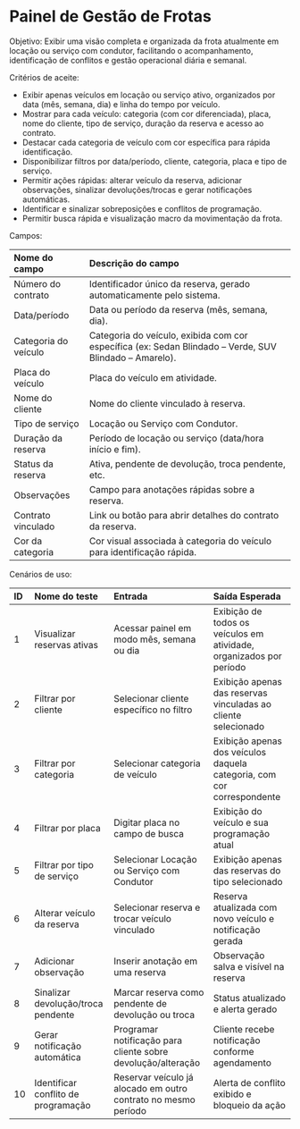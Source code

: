 # **Painel de Gestão de Frotas**

Objetivo: Exibir uma visão completa e organizada da frota atualmente em locação ou serviço com condutor, facilitando o acompanhamento, identificação de conflitos e gestão operacional diária e semanal.

Critérios de aceite:

* Exibir apenas veículos em locação ou serviço ativo, organizados por data (mês, semana, dia) e linha do tempo por veículo.  
* Mostrar para cada veículo: categoria (com cor diferenciada), placa, nome do cliente, tipo de serviço, duração da reserva e acesso ao contrato.  
* Destacar cada categoria de veículo com cor específica para rápida identificação.  
* Disponibilizar filtros por data/período, cliente, categoria, placa e tipo de serviço.  
* Permitir ações rápidas: alterar veículo da reserva, adicionar observações, sinalizar devoluções/trocas e gerar notificações automáticas.  
* Identificar e sinalizar sobreposições e conflitos de programação.  
* Permitir busca rápida e visualização macro da movimentação da frota.

Campos:

| Nome do campo | Descrição do campo |
| :---- | :---- |
| Número do contrato | Identificador único da reserva, gerado automaticamente pelo sistema. |
| Data/período | Data ou período da reserva (mês, semana, dia). |
| Categoria do veículo | Categoria do veículo, exibida com cor específica (ex: Sedan Blindado – Verde, SUV Blindado – Amarelo). |
| Placa do veículo | Placa do veículo em atividade. |
| Nome do cliente | Nome do cliente vinculado à reserva. |
| Tipo de serviço | Locação ou Serviço com Condutor. |
| Duração da reserva | Período de locação ou serviço (data/hora início e fim). |
| Status da reserva | Ativa, pendente de devolução, troca pendente, etc. |
| Observações | Campo para anotações rápidas sobre a reserva. |
| Contrato vinculado | Link ou botão para abrir detalhes do contrato da reserva. |
| Cor da categoria | Cor visual associada à categoria do veículo para identificação rápida. |

Cenários de uso:

| ID | Nome do teste | Entrada | Saída Esperada |
| :---- | :---- | :---- | :---- |
| 1 | Visualizar reservas ativas | Acessar painel em modo mês, semana ou dia | Exibição de todos os veículos em atividade, organizados por período |
| 2 | Filtrar por cliente | Selecionar cliente específico no filtro | Exibição apenas das reservas vinculadas ao cliente selecionado |
| 3 | Filtrar por categoria | Selecionar categoria de veículo | Exibição apenas dos veículos daquela categoria, com cor correspondente |
| 4 | Filtrar por placa | Digitar placa no campo de busca | Exibição do veículo e sua programação atual |
| 5 | Filtrar por tipo de serviço | Selecionar Locação ou Serviço com Condutor | Exibição apenas das reservas do tipo selecionado |
| 6 | Alterar veículo da reserva | Selecionar reserva e trocar veículo vinculado | Reserva atualizada com novo veículo e notificação gerada |
| 7 | Adicionar observação | Inserir anotação em uma reserva | Observação salva e visível na reserva |
| 8 | Sinalizar devolução/troca pendente | Marcar reserva como pendente de devolução ou troca | Status atualizado e alerta gerado |
| 9 | Gerar notificação automática | Programar notificação para cliente sobre devolução/alteração | Cliente recebe notificação conforme agendamento |
| 10 | Identificar conflito de programação | Reservar veículo já alocado em outro contrato no mesmo período | Alerta de conflito exibido e bloqueio da ação |

